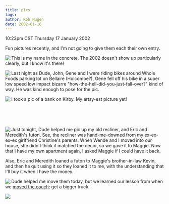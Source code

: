 ```yaml
---
title: pics
tags: 
author: Rob Nugen
date: 2002-01-16
---
```


<title>pics</title>
<p class=date>10:23pm CST Thursday 17 January 2002</p>

<p>Fun pictures recently, and I'm not going to give them each their own entry.</p>

<p><a href='/images/construction/59/shepherd_exit/ROB!_8jan2002.jpg'><img src='/images/construction/59/shepherd_exit/thumbs/ROB!_8jan2002.jpg' align=left></a>This is my
name in the concrete.  The 2002 doesn't show up particularly clearly, but I know it's there!</p>

<p><a href='/images/peeps/Gene/gene_fell.jpg'><img src='/images/peeps/Gene/thumbs/gene_fell.jpg' align=left></a>Last night as
Dude, John, Gene and I were riding bikes around Whole Foods parking lot on Bellaire (Holcombe?), 
Gene fell off his bike in a super low speed low impact bizarre "how-the-hell-did-you-just-fall-over?"
kind of way.  He was kind enough to pose for the pic.</p>

<p><a href='/images/art/photography/four_flags.jpg'><img src='/images/art/photography/thumbs/four_flags.jpg' align=left></a>I took a pic of a bank on Kirby.
My artsy-est picture yet!</p>

<br>
<br>
<br>
<p><a href='/images/peeps/Dude/movin1.jpg'><img src='/images/peeps/Dude/thumbs/movin1.jpg' align=left></a>Just tonight, Dude helped me pic up 
my old recliner, and Eric and Meredith's futon.  See, the recliner was hand-me-downed from my ex-ex-ex-ex girlfriend 
Christine's parents.   When Wende and I moved into our house, she didn't think it matched the decor, so we gave it to
Maggie.  Now that I have my own apartment again, I asked Maggie if I could have it back.</p>

<p>Also, Eric and Meredith loaned a futon to Maggie's brother-in-law Kevin, and then he quit using it so they loaned
it to me, with the understanding that I'll buy it when I have the money.</p>

<p><a href='/images/peeps/Dude/movin2.jpg'><img src='/images/peeps/Dude/thumbs/movin2.jpg' align=left></a>Dude helped me move them today,
but we learned our lesson from when we <a href="/cgi-bin/journal.pl?type=all&date=2000/04/20#PPcouch">moved the couch:</a> get a bigger truck.

<p><img src='/images/rob/wL-ROB.gif'/></p>

